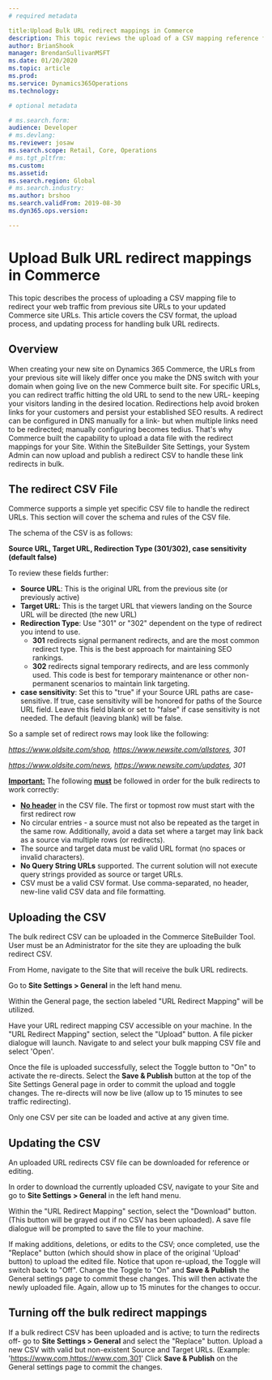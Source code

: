 ```yaml
---
# required metadata

title:Upload Bulk URL redirect mappings in Commerce 
description: This topic reviews the upload of a CSV mapping reference file to redirect URLs to new Commerce URLs.
author: BrianShook
manager: BrendanSullivanMSFT
ms.date: 01/20/2020
ms.topic: article
ms.prod: 
ms.service: Dynamics365Operations
ms.technology: 

# optional metadata

# ms.search.form: 
audience: Developer
# ms.devlang: 
ms.reviewer: josaw
ms.search.scope: Retail, Core, Operations
# ms.tgt_pltfrm: 
ms.custom: 
ms.assetid: 
ms.search.region: Global
# ms.search.industry: 
ms.author: brshoo
ms.search.validFrom: 2019-08-30
ms.dyn365.ops.version: 

---
```


# Upload Bulk URL redirect mappings in Commerce

This topic describes the process of uploading a CSV mapping file to redirect your web traffic from previous site URLs to your updated Commerce site URLs. This article covers the CSV format, the upload process, and updating process for handling bulk URL redirects.

## Overview
When creating your new site on Dynamics 365 Commerce, the URLs from your previous site will likely differ once you make the DNS switch with your domain when going live on the new Commerce built site. For specific URLs, you can redirect traffic hitting the old URL to send to the new URL- keeping your visitors landing in the desired location. Redirections help avoid broken links for your customers and persist your established SEO results. A redirect can be configured in DNS manually for a link- but when multiple links need to be redirected; manually configuring becomes tedius. That's why Commerce built the capability to upload a data file with the redirect mappings for your Site. Within the SiteBuilder Site Settings, your System Admin can now upload and publish a redirect CSV to handle these link redirects in bulk.

## The redirect CSV File
Commerce supports a simple yet specific CSV file to handle the redirect URLs. This section will cover the schema and rules of the CSV file. 

The schema of the CSV is as follows:

**Source URL, Target URL, Redirection Type (301/302), case sensitivity (default false)**

To review these fields further:

- **Source URL**: This is the original URL from the previous site (or previously active)
- **Target URL**: This is the target URL that viewers landing on the Source URL will be directed (the new URL)
- **Redirection Type**: Use "301" or "302" dependent on the type of redirect you intend to use. 
  - **301** redirects signal permanent redirects, and are the most common redirect type. This is the best approach for maintaining SEO rankings.
  - **302** redirects signal temporary redirects, and are less commonly used. This code is best for temporary maintenance or other non-permanent scenarios to maintain link targeting.
- **case sensitivity**: Set this to "true" if your Source URL paths are case-sensitive. If true, case sensitivity will be honored for paths of the Source URL field. Leave this field blank or set to "false" if case sensitivity is not needed. The default (leaving blank) will be false.

So a sample set of redirect rows may look like the following:

*https://www.oldsite.com/shop, https://www.newsite.com/allstores, 301*

*https://www.oldsite.com/news, https://www.newsite.com/updates, 301*

**<u>Important:</u>** The following **<u>must</u>** be followed in order for the bulk redirects to work correctly:

- **<u>No header</u>** in the CSV file. The first or topmost row must start with the first redirect row
- No circular entries - a source must not also be repeated as the target in the same row. Additionally, avoid a data set where a target may link back as a source via multiple rows (or redirects).
- The source and target data must be valid URL format (no spaces or invalid characters).
- **No Query String URLs** supported. The current solution will not execute query strings provided as source or target URLs.
- CSV must be a valid CSV format. Use comma-separated, no header, new-line valid CSV data and file formatting.

## Uploading the CSV

The bulk redirect CSV can be uploaded in the Commerce SiteBuilder Tool. User must be an Administrator for the site they are uploading the bulk redirect CSV. 

From Home, navigate to the Site that will receive the bulk URL redirects.

Go to **Site Settings > General** in the left hand menu.

Within the General page, the section labeled "URL Redirect Mapping" will be utilized.

Have your URL redirect mapping CSV accessible on your machine. In the "URL Redirect Mapping" section, select the "Upload" button. A file picker dialogue will launch. Navigate to and select your bulk mapping CSV file and select 'Open'.

Once the file is uploaded successfully, select the Toggle button to "On" to activate the re-directs. Select the **Save & Publish** button at the top of the Site Settings General page in order to commit the upload and toggle changes. The re-directs will now be live (allow up to 15 minutes to see traffic redirecting).

Only one CSV per site can be loaded and active at any given time.

## Updating the CSV

An uploaded URL redirects CSV file can be downloaded for reference or editing.

In order to download the currently uploaded CSV, navigate to your Site and go to **Site Settings > General** in the left hand menu.

Within the "URL Redirect Mapping" section, select the "Download" button. (This button will be grayed out if no CSV has been uploaded). A save file dialogue will be prompted to save the file to your machine.

If making additions, deletions, or edits to the CSV; once completed, use the "Replace" button (which should show in place of the original 'Upload' button) to upload the edited file. Notice that upon re-upload, the Toggle will switch back to "Off".  Change the Toggle to "On" and **Save & Publish** the General settings page to commit these changes. This will then activate the newly uploaded file. Again, allow up to 15 minutes for the changes to occur. 

## Turning off the bulk redirect mappings

If a bulk redirect CSV has been uploaded and is active; to turn the redirects off- go to **Site Settings > General** and select the "Replace" button. Upload a new CSV with valid but non-existent Source and Target URLs. (Example: 'https://www.com,https://www.com,301' Click **Save & Publish** on the General settings page to commit the changes.
